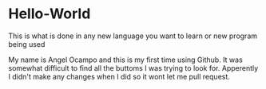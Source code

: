 # Hello-World
This is what is done in any new language you want to learn or new program being used

My name is Angel Ocampo and this is my first time using Github. It was somewhat difficult to find all the buttoms I was trying to look for.
Apperently I didn't make any changes when I did so it wont let me pull request.

